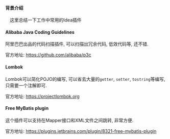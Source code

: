 #### 背景介绍

&emsp;这里总结一下工作中常用的Idea插件

#### Alibaba Java Coding Guidelines

阿里巴巴出品的代码扫描插件, 可以扫描出冗余代码, 低效代码等, 还不错.

官方地址: https://github.com/alibaba/p3c

#### Lombok

Lombok可以简化POJO的编写, 可以省去大量的`getter`, `setter`, `tostring`等编写, 只需要一个注解即可.

官方地址: https://projectlombok.org

#### Free MyBatis plugin

这个插件可以支持在Mapper接口和XML文件之间跳转, 非常方便.

官方地址: https://plugins.jetbrains.com/plugin/8321-free-mybatis-plugin